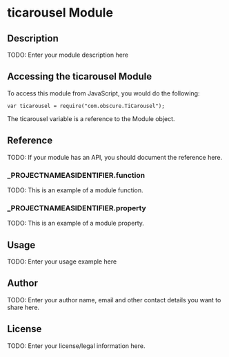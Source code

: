# ticarousel Module

## Description

TODO: Enter your module description here

## Accessing the ticarousel Module

To access this module from JavaScript, you would do the following:

	var ticarousel = require("com.obscure.TiCarousel");

The ticarousel variable is a reference to the Module object.	

## Reference

TODO: If your module has an API, you should document
the reference here.

### ___PROJECTNAMEASIDENTIFIER__.function

TODO: This is an example of a module function.

### ___PROJECTNAMEASIDENTIFIER__.property

TODO: This is an example of a module property.

## Usage

TODO: Enter your usage example here

## Author

TODO: Enter your author name, email and other contact
details you want to share here. 

## License

TODO: Enter your license/legal information here.
